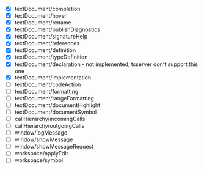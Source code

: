 - [x] textDocument/completion
- [x] textDocument/hover
- [x] textDocument/rename
- [x] textDocument/publishDiagnostics
- [x] textDocument/signatureHelp
- [x] textDocument/references
- [x] textDocument/definition
- [x] textDocument/typeDefinition
- [x] textDocument/declaration - not implemented, tsserver don't support this one
- [x] textDocument/implementation
- [ ] textDocument/codeAction
- [ ] textDocument/formatting
- [ ] textDocument/rangeFormatting
- [ ] textDocument/documentHighlight
- [ ] textDocument/documentSymbol
- [ ] callHierarchy/incomingCalls
- [ ] callHierarchy/outgoingCalls
- [ ] window/logMessage
- [ ] window/showMessage
- [ ] window/showMessageRequest
- [ ] workspace/applyEdit
- [ ] workspace/symbol
